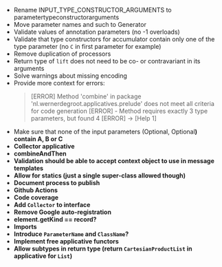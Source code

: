 * Rename INPUT_TYPE_CONSTRUCTOR_ARGUMENTS to parametertypeconstructorarguments
* Move parameter names and such to Generator
* Validate values of annotation parameters (no -1 overloads)
* Validate that type constructors for accumulator contain only one of the type parameter (no `C` in first parameter for example)
* Remove duplication of processors
* Return type of `lift` does not need to be co- or contravariant in its arguments
* Solve warnings about missing encoding
* Provide more context for errors:
    > [ERROR] Method 'combine' in package 'nl.wernerdegroot.applicatives.prelude' does not meet all criteria for code generation
    > [ERROR]  - Method requires exactly 3 type parameters, but found 4
    > [ERROR] -> [Help 1]
* Make sure that none of the input parameters (Optional<A>, Optional<B>) contain A, B or C
* Collector applicative
* combineAndThen
* Validation should be able to accept context object to use in message templates
* Allow for statics (just a single super-class allowed though)
* Document process to publish
* Github Actions
* Code coverage
* Add `Collector` to interface
* Remove Google auto-registration
* element.getKind == record?
* Imports
* Introduce `ParameterName` and `ClassName`?
* Implement free applicative functors
* Allow subtypes in return type (return `CartesianProductList` in applicative for `List`)
